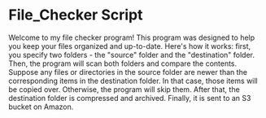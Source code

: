 # File_Checker Script

Welcome to my file checker program!
This program was designed to help you keep your files organized and up-to-date. Here's how it works: first, you specify two folders - the "source" folder and the "destination" folder. Then, the program will scan both folders and compare the contents. Suppose any files or directories in the source folder are newer than the corresponding items in the destination folder. In that case, those items will be copied over. Otherwise, the program will skip them.
After that, the destination folder is compressed and archived. Finally, it is sent to an S3 bucket on Amazon.

